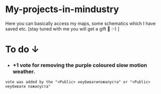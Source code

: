 # My-projects-in-mindustry
Here you can basically access my maps, some schematics which I have saved etc. [stay tuned with me you will get a gift 🎁 :-) ]

# To do ↓
- ### +1 vote for removing the purple coloured slow motion weather. 
`vote was added by the "<Public> неубиватипoжалуста" or "<Public> неубивати пaжалуста"`
